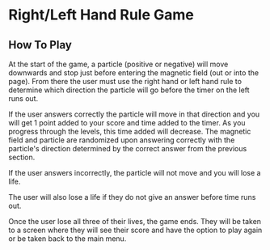# Right/Left Hand Rule Game
## How To Play
At the start of the game, a particle (positive or negative) will move downwards and stop just before entering the magnetic field (out or into the page). From there the user must use the right hand or left hand rule to determine which direction the particle will go before the timer on the left runs out. 

If the user answers correctly the particle will move in that direction and you will get 1 point added to your score and time added to the timer. As you progress through the levels, this time added will decrease. The magnetic field and particle are randomized upon answering correctly with the particle's direction determined by the correct answer from the previous section. 

If the user answers incorrectly, the particle will not move and you will lose a life.

The user will also lose a life if they do not give an answer before time runs out. 

Once the user lose all three of their lives, the game ends. They will be taken to a screen where they will see their score and have the option to play again or be taken back to the main menu. 
